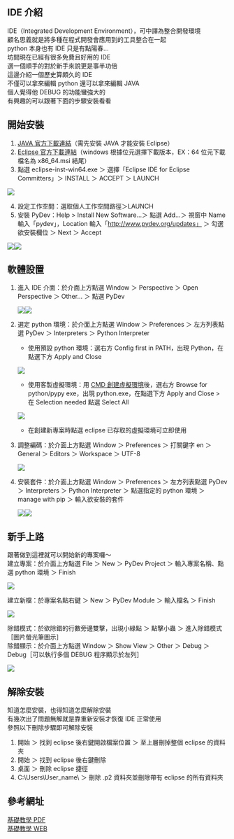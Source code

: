 ## IDE 介紹
IDE（Integrated Development Environment），可中譯為整合開發環境  
顧名思義就是將多種在程式開發會應用到的工具整合在一起  
python 本身也有 IDE 只是有點陽春...  
坊間現在已經有很多免費且好用的 IDE  
選一個順手的對於新手來說更是事半功倍  
這邊介紹一個歷史算頗久的 IDE  
不僅可以拿來編輯 python 還可以拿來編輯 JAVA  
個人覺得他 DEBUG 的功能蠻強大的  
有興趣的可以跟著下面的步驟安裝看看  

## 開始安裝
1. [JAVA 官方下載連結](https://github.com/ojdkbuild/ojdkbuild/blob/master/README.md)（需先安裝 JAVA 才能安裝 Eclipse）  
2. [Eclipse 官方下載連結](https://www.eclipse.org/downloads/)（windows 根據位元選擇下載版本，EX：64 位元下載檔名為 x86_64.msi 結尾）  
3. 點選 eclipse-inst-win64.exe ＞ 選擇「Eclipse IDE for Eclipse Committers」＞ INSTALL ＞ ACCEPT ＞ LAUNCH  
  
![](https://github.com/yuning-lin/EnvironmentSetup/blob/main/SetUpPic/eclipse_committers.PNG)  
  
4. 設定工作空間：選取個人工作空間路徑＞LAUNCH
5. 安裝 PyDev：Help > Install New Software...＞ 點選 Add...＞ 視窗中 Name 輸入「pydev」，Location 輸入「http://www.pydev.org/updates」 ＞ 勾選欲安裝欄位 ＞ Next ＞ Accept  
  
![](https://github.com/yuning-lin/EnvironmentSetup/blob/main/SetUpPic/install_pydev.png)![](https://github.com/yuning-lin/EnvironmentSetup/blob/main/SetUpPic/optional_columns.png)

## 軟體設置
1. 進入 IDE 介面：於介面上方點選 Window ＞ Perspective ＞ Open Perspective ＞ Other… ＞ 點選 PyDev
  
    ![](https://github.com/yuning-lin/EnvironmentSetup/blob/main/SetUpPic/enter_eclipse_interface1.png)![](https://github.com/yuning-lin/EnvironmentSetup/blob/main/SetUpPic/enter_eclipse_interface2.png)  
  
2. 選定 python 環境：於介面上方點選 Window ＞ Preferences ＞ 左方列表點選 PyDev ＞ Interpreters ＞ Python Interpreter
    * 使用預設 python 環境：選右方 Config first in PATH，出現 Python，在點選下方 Apply and Close
      
    ![](https://github.com/yuning-lin/EnvironmentSetup/blob/main/SetUpPic/choose_python_env.PNG)  
      
    * 使用客製虛擬環境：用 [CMD 創建虛擬環境](https://github.com/yuning-lin/EnvironmentSetup/tree/main/Python#%E8%99%9B%E6%93%AC%E7%92%B0%E5%A2%83)後，選右方 Browse for python/pypy exe，出現 python.exe，在點選下方 Apply and Close > 在 Selection needed 點選 Select All
      
    ![](https://github.com/yuning-lin/EnvironmentSetup/blob/main/SetUpPic/choose_python_env2.png)  
      
    * 在創建新專案時點選 eclipse 已存取的虛擬環境可立即使用
      
3. 調整編碼：於介面上方點選 Window ＞ Preferences ＞ 打關鍵字 en ＞ General ＞ Editors ＞ Workspace ＞ UTF-8  
     
    ![](https://github.com/yuning-lin/EnvironmentSetup/blob/main/SetUpPic/change_encoding.PNG)
      
4. 安裝套件：於介面上方點選 Window ＞ Preferences ＞ 左方列表點選 PyDev ＞ Interpreters ＞ Python Interpreter ＞ 點選指定的 python 環境 ＞ manage with pip ＞ 輸入欲安裝的套件  
    
    ![](https://github.com/yuning-lin/EnvironmentSetup/blob/main/SetUpPic/manage_with_pip.PNG)![](https://github.com/yuning-lin/EnvironmentSetup/blob/main/SetUpPic/install_pkg.PNG)  
    
## 新手上路
跟著做到這裡就可以開始新的專案囉～  
建立專案：於介面上方點選 File ＞ New ＞ PyDev Project ＞ 輸入專案名稱、點選 python 環境 ＞ Finish  
  
![](https://github.com/yuning-lin/EnvironmentSetup/blob/main/SetUpPic/create_new_project.PNG)  
  
建立新檔：於專案名點右鍵 ＞ New ＞ PyDev Module ＞ 輸入檔名 ＞ Finish  
  
![](https://github.com/yuning-lin/EnvironmentSetup/blob/main/SetUpPic/create_new_py.png)  
  
除錯模式：於欲除錯的行數旁邊雙擊，出現小綠點 ＞ 點擊小蟲 ＞ 進入除錯模式［圖片螢光筆圖示］  
除錯顯示：於介面上方點選 Window ＞ Show View ＞ Other ＞ Debug ＞ Debug［可以執行多個 DEBUG 程序顯示於左列］
  
![](https://github.com/yuning-lin/EnvironmentSetup/blob/main/SetUpPic/debug_mode.PNG)  
  
## 解除安裝
知道怎麼安裝，也得知道怎麼解除安裝  
有幾次出了問題無解就是靠重新安裝才恢復 IDE 正常使用  
參照以下刪除步驟即可解除安裝  
1. 開始 ＞ 找到 eclipse 後右鍵開啟檔案位置 ＞ 至上層刪掉整個 eclipse 的資料夾
2. 開始 ＞ 找到 eclipse 後右鍵刪除
3. 桌面 ＞ 刪除 eclipse 捷徑
4. C:\Users\User_name\ ＞ 刪除 .p2 資料夾並刪除帶有 eclipse 的所有資料夾

## 參考網址
[基礎教學 PDF](https://www.cs.ccu.edu.tw/~naiwei/cs5812/Eclipse-IDE.pdf)  
[基礎教學 WEB](http://tw.gitbook.net/eclipse.html)  
  

